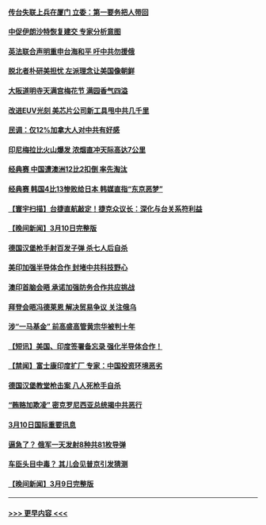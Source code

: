 #### [传台失联上兵在厦门 立委：第一要务把人带回](../pages/prog202/a103666856.md?t=03120343) 
#### [中促伊朗沙特恢复建交 专家分析意图](../pages/prog202/a103666859.md?t=03120343) 
#### [英法联合声明重申台海和平 吁中共勿援俄](../pages/prog202/a103666857.md?t=03120343) 
#### [脱北者朴研美担忧  左派理念让美国像朝鲜](../pages/prog202/a103666863.md?t=03120343) 
#### [大阪道明寺天满宫梅花节 满园香气四溢](../pages/prog202/a103666861.md?t=03120343) 
#### [改进EUV光刻 美芯片公司新工具甩中共几千里](../pages/prog202/a103666733.md?t=03120343) 
#### [民调：仅12%加拿大人对中共有好感](../pages/prog202/a103666730.md?t=03120343) 
#### [印尼梅拉比火山爆发 浓烟直冲天际高达7公里](../pages/prog202/a103666751.md?t=03120343) 
#### [经典赛 中国遭澳洲12比2扣倒 率先淘汰](../pages/prog202/a103666735.md?t=03120343) 
#### [经典赛 韩国4比13惨败给日本 韩媒直指“东京恶梦”](../pages/prog202/a103666686.md?t=03120343) 
#### [【寰宇扫描】台捷直航敲定！捷克众议长：深化与台关系符利益](../pages/prog202/a103666615.md?t=03120343) 
#### [【晚间新闻】3月10日完整版](../pages/prog202/a103666622.md?t=03120343) 
#### [德国汉堡枪手射百发子弹 杀七人后自杀](../pages/prog202/a103666502.md?t=03120343) 
#### [美印加强半导体合作 封堵中共科技野心](../pages/prog202/a103666495.md?t=03120343) 
#### [澳印首脑会晤 承诺加强防务合作共应挑战](../pages/prog202/a103666497.md?t=03120343) 
#### [拜登会晤冯德莱恩 解决贸易争议 关注俄乌](../pages/prog202/a103666493.md?t=03120343) 
#### [涉“一马基金” 前高盛高管黄宗华被判十年](../pages/prog202/a103666289.md?t=03120343) 
#### [【短讯】美国、印度签署备忘录 强化半导体合作！](../pages/prog202/a103666287.md?t=03120343) 
#### [【禁闻】富士康印度扩厂 专家：中国投资环境恶劣](../pages/prog202/a103666305.md?t=03120343) 
#### [德国汉堡教堂枪击案 八人死枪手自杀](../pages/prog202/a103666285.md?t=03120343) 
#### [“贿赂加欺凌” 密克罗尼西亚总统揭中共恶行](../pages/prog202/a103666070.md?t=03120343) 
#### [3月10日国际重要讯息](../pages/prog202/a103666080.md?t=03120343) 
#### [逼急了？ 俄军一天发射8种共81枚导弹](../pages/prog202/a103666067.md?t=03120343) 
#### [车臣头目中毒？ 其儿会见普京引发猜测](../pages/prog202/a103666073.md?t=03120343) 
#### [【晚间新闻】3月9日完整版](../pages/prog202/a103665881.md?t=03120343) 

----
#### [ >>> 更早内容 <<< ](../indexes/prog202-earlier.md)

